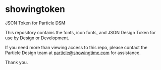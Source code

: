 # showingtoken
JSON Token for Particle DSM

This repository contains the fonts, icon fonts, and JSON Design Token for use by Design or Development.

If you need more than viewing access to this repo, please contact the Particle Design team at particle@showingtime.com for assistance.

Thank you.
